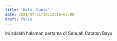 ```yaml
---
title: "Halo, Dunia"
date: 2021-07-31T19:12:16+07:00
draft: false
---
```


Ini adalah halaman pertama di Sebuah Catatan Bayu
